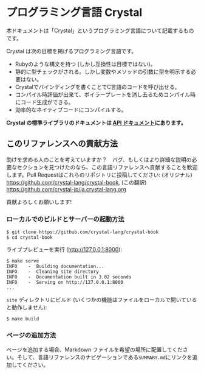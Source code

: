 # プログラミング言語 Crystal

本ドキュメントは「Crystal」というプログラミング言語について記載するものです。

Crystal は次の目標を掲げるプログラミング言語です。

* Rubyのような構文を持つ (しかし互換性は目標ではない)。
* 静的に型チェックがされる。しかし変数やメソッドの引数に型を明示する必要はない。
* Crystalでバインディングを書くことでC言語のコードを呼び出せる。
* コンパイル時評価が出来て、ボイラープレートを消し去るためコンパイル時にコード生成ができる。
* 効率的なネイティブコードにコンパイルする。

**Crystal の標準ライブラリのドキュメントは [API ドキュメント](https://crystal-lang.org/api)にあります。**

## このリファレンスへの貢献方法

助けを求める人のことを考えていますか？　バグ、もしくはより詳細な説明の必要なセクションを見つけたのなら、この言語リファレンスへ貢献することを歓迎します。Pull Requestはこれらのリポジトリに投稿してください:
(オリジナル) https://github.com/crystal-lang/crystal-book, (この翻訳) https://github.com/crystal-jp/ja.crystal-lang.org

貢献よろしくお願いします!

### ローカルでのビルドとサーバーの起動方法

```console
$ git clone https://github.com/crystal-lang/crystal-book
$ cd crystal-book
```

ライブプレビューを実行 (http://127.0.0.1:8000):

```console
$ make serve
INFO    -  Building documentation...
INFO    -  Cleaning site directory
INFO    -  Documentation built in 3.02 seconds
INFO    -  Serving on http://127.0.0.1:8000
...
```

`site` ディレクトリにビルド (いくつかの機能はファイルをローカルで開いていると動作しません):

```console
$ make build
```

### ページの追加方法

ページを追加する場合、Markdown ファイルを希望の場所に配置してください。そして、言語リファレンスのナビゲーションである`SUMMARY.md`にリンクを追加してください。
